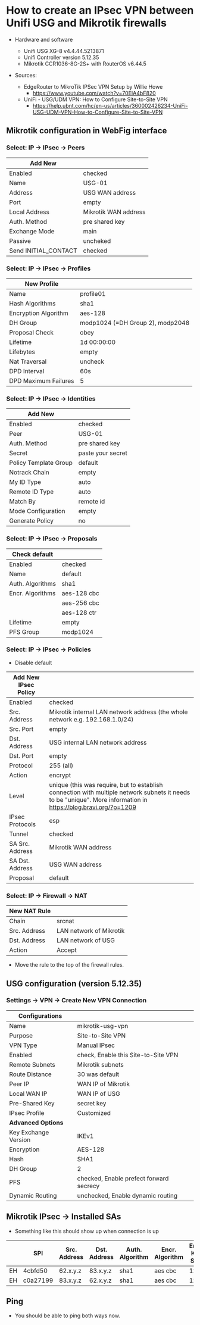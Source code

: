 # How to create an IPsec VPN between Unifi USG and Mikrotik firewalls
* Hardware and software
    * Unifi USG XG-8 v4.4.44.5213871
    * Unifi Controller version 5.12.35
    * Mikrotik CCR1036-8G-2S+ with RouterOS v6.44.5
    
* Sources:
    * EdgeRouter to MikroTik IPSec VPN Setup by Willie Howe
        * https://www.youtube.com/watch?v=70EIA4bF820
    * UniFi - USG/UDM VPN: How to Configure Site-to-Site VPN
        * https://help.ubnt.com/hc/en-us/articles/360002426234-UniFi-USG-UDM-VPN-How-to-Configure-Site-to-Site-VPN
        
## Mikrotik configuration in WebFig interface
### Select: IP -> IPsec -> Peers

| Add New | |
| - | - |
| Enabled | checked
| Name | USG-01
| Address |	USG WAN address
| Port | empty
| Local Address | Mikrotik WAN address
| Auth. Method | pre shared key
| Exchange Mode | main
| Passive | uncheked
| Send INITIAL_CONTACT | checked

### Select: IP -> IPsec -> Profiles
| New Profile | |
| - | - |
| Name | profile01
| Hash Algorithms | sha1
| Encryption Algorithm | aes-128
| DH Group | modp1024 (=DH Group 2), modp2048
| Proposal Check | obey
| Lifetime | 1d 00:00:00
| Lifebytes | empty
| Nat Traversal | uncheck
| DPD Interval | 60s
| DPD Maximum Failures | 5

### Select: IP -> IPsec -> Identities
| Add New | |
| - | - |
| Enabled |	checked
| Peer | USG-01
| Auth. Method |			pre shared key
| Secret | paste your secret
| Policy Template Group | default
| Notrack Chain | empty
| My ID Type | auto
| Remote ID Type | auto
| Match By | remote id
| Mode Configuration | empty
| Generate Policy | no

### Select: IP -> IPsec -> Proposals

| Check default | |
| - | - |
| Enabled | checked
| Name | default
| Auth. Algorithms | sha1
| Encr. Algorithms | aes-128 cbc
| | aes-256 cbc
| | aes-128 ctr
| Lifetime | empty
| PFS Group | modp1024

### Select: IP -> IPsec -> Policies
* Disable default

| Add New IPsec Policy | |
| - | - |
| Enabled | checked |
| Src. Address | Mikrotik internal LAN network address (the whole network e.g. 192.168.1.0/24) |
| Src. Port | empty
| Dst. Address | USG internal LAN network address
| Dst. Port | empty
| Protocol | 255 (all)
| Action | encrypt
| Level | unique (this was require, but to establish connection with multiple network subnets it needs to be "unique". More information in https://blog.bravi.org/?p=1209
| IPsec Protocols | esp
| Tunnel | checked
| SA Src. Address | Mikrotik WAN address
| SA Dst. Address | USG WAN address
| Proposal | default

### Select: IP -> Firewall -> NAT
| New NAT Rule | |
| - | - |
| Chain | srcnat
| Src. Address | LAN network of Mikrotik
| Dst. Address | LAN network of USG
| Action | Accept

* Move the rule to the top of the firewall rules.

## USG configuration (version 5.12.35)
### Settings -> VPN -> Create New VPN Connection
| Configurations | |
| - | - |
| Name| mikrotik-usg-vpn |
| Purpose | Site-to-Site VPN |
| VPN Type | Manual IPsec |
| Enabled | check, Enable this Site-to-Site VPN |
| Remote Subnets | Mikrotik subnets |
| Route Distance | 30 was default | 
| Peer IP | WAN IP of Mikrotik |
| Local WAN IP | WAN IP of USG |
| Pre-Shared Key | secret key |
| IPsec Profile | Customized | 
| **Advanced Options** | |
| Key Exchange Version | IKEv1
| Encryption | AES-128
| Hash | SHA1
| DH Group | 2
| PFS | checked, Enable prefect forward secrecy
| Dynamic Routing | unchecked, Enable dynamic routing

## Mikrotik IPsec -> Installed SAs
* Something like this should show up when connection is up

| | SPI	| Src. Address | Dst. Address |Auth. Algorithm | Encr. Algorithm | Encr. Key Size | Current Bytes
| - | - | - | - | - | - | - | - |
| EH | 4cbfd50 | 62.x.y.z | 83.x.y.z | sha1 | aes cbc | 128 | 15540	
| EH | c0a27199 | 83.x.y.z | 62.x.y.z | sha1 | aes cbc | 128 | 13440

## Ping
* You should be able to ping both ways now.

